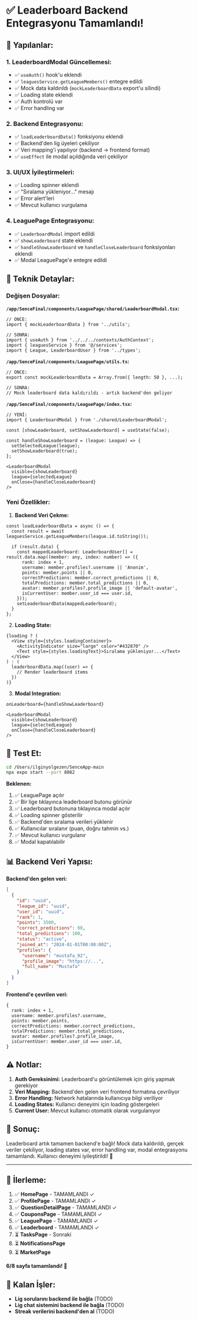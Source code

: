 # ✅ Leaderboard Backend Entegrasyonu Tamamlandı!

## 🎯 Yapılanlar:

### 1. **LeaderboardModal Güncellemesi:**
- ✅ `useAuth()` hook'u eklendi
- ✅ `leaguesService.getLeagueMembers()` entegre edildi
- ✅ Mock data kaldırıldı (`mockLeaderboardData` export'u silindi)
- ✅ Loading state eklendi
- ✅ Auth kontrolü var
- ✅ Error handling var

### 2. **Backend Entegrasyonu:**
- ✅ `loadLeaderboardData()` fonksiyonu eklendi
- ✅ Backend'den lig üyeleri çekiliyor
- ✅ Veri mapping'i yapılıyor (backend → frontend format)
- ✅ `useEffect` ile modal açıldığında veri çekiliyor

### 3. **UI/UX İyileştirmeleri:**
- ✅ Loading spinner eklendi
- ✅ "Sıralama yükleniyor..." mesajı
- ✅ Error alert'leri
- ✅ Mevcut kullanıcı vurgulama

### 4. **LeaguePage Entegrasyonu:**
- ✅ `LeaderboardModal` import edildi
- ✅ `showLeaderboard` state eklendi
- ✅ `handleShowLeaderboard` ve `handleCloseLeaderboard` fonksiyonları eklendi
- ✅ Modal LeaguePage'e entegre edildi

## 🔧 Teknik Detaylar:

### **Değişen Dosyalar:**

**`/app/SenceFinal/components/LeaguePage/shared/LeaderboardModal.tsx`:**
```tsx
// ÖNCE:
import { mockLeaderboardData } from '../utils';

// SONRA:
import { useAuth } from '../../../contexts/AuthContext';
import { leaguesService } from '@/services';
import { League, LeaderboardUser } from '../types';
```

**`/app/SenceFinal/components/LeaguePage/utils.ts`:**
```tsx
// ÖNCE:
export const mockLeaderboardData = Array.from({ length: 50 }, ...);

// SONRA:
// Mock leaderboard data kaldırıldı - artık backend'den geliyor
```

**`/app/SenceFinal/components/LeaguePage/index.tsx`:**
```tsx
// YENİ:
import { LeaderboardModal } from './shared/LeaderboardModal';

const [showLeaderboard, setShowLeaderboard] = useState(false);

const handleShowLeaderboard = (league: League) => {
  setSelectedLeague(league);
  setShowLeaderboard(true);
};

<LeaderboardModal
  visible={showLeaderboard}
  league={selectedLeague}
  onClose={handleCloseLeaderboard}
/>
```

### **Yeni Özellikler:**

1. **Backend Veri Çekme:**
```tsx
const loadLeaderboardData = async () => {
  const result = await leaguesService.getLeagueMembers(league.id.toString());
  
  if (result.data) {
    const mappedLeaderboard: LeaderboardUser[] = result.data.map((member: any, index: number) => ({
      rank: index + 1,
      username: member.profiles?.username || 'Anonim',
      points: member.points || 0,
      correctPredictions: member.correct_predictions || 0,
      totalPredictions: member.total_predictions || 0,
      avatar: member.profiles?.profile_image || 'default-avatar',
      isCurrentUser: member.user_id === user.id,
    }));
    setLeaderboardData(mappedLeaderboard);
  }
};
```

2. **Loading State:**
```tsx
{loading ? (
  <View style={styles.loadingContainer}>
    <ActivityIndicator size="large" color="#432870" />
    <Text style={styles.loadingText}>Sıralama yükleniyor...</Text>
  </View>
) : (
  leaderboardData.map((user) => {
    // Render leaderboard items
  })
)}
```

3. **Modal Integration:**
```tsx
onLeaderboard={handleShowLeaderboard}

<LeaderboardModal
  visible={showLeaderboard}
  league={selectedLeague}
  onClose={handleCloseLeaderboard}
/>
```

## 🚀 Test Et:

```bash
cd /Users/ilginyolgezen/SenceApp-main
npx expo start --port 8082
```

**Beklenen:**
1. ✅ LeaguePage açılır
2. ✅ Bir lige tıklayınca leaderboard butonu görünür
3. ✅ Leaderboard butonuna tıklayınca modal açılır
4. ✅ Loading spinner gösterilir
5. ✅ Backend'den sıralama verileri yüklenir
6. ✅ Kullanıcılar sıralanır (puan, doğru tahmin vs.)
7. ✅ Mevcut kullanıcı vurgulanır
8. ✅ Modal kapatılabilir

## 📊 Backend Veri Yapısı:

**Backend'den gelen veri:**
```json
[
  {
    "id": "uuid",
    "league_id": "uuid",
    "user_id": "uuid",
    "rank": 1,
    "points": 3500,
    "correct_predictions": 90,
    "total_predictions": 100,
    "status": "active",
    "joined_at": "2024-01-01T00:00:00Z",
    "profiles": {
      "username": "mustafa_92",
      "profile_image": "https://...",
      "full_name": "Mustafa"
    }
  }
]
```

**Frontend'e çevrilen veri:**
```tsx
{
  rank: index + 1,
  username: member.profiles?.username,
  points: member.points,
  correctPredictions: member.correct_predictions,
  totalPredictions: member.total_predictions,
  avatar: member.profiles?.profile_image,
  isCurrentUser: member.user_id === user.id,
}
```

## ⚠️ Notlar:

1. **Auth Gereksinimi:** Leaderboard'u görüntülemek için giriş yapmak gerekiyor
2. **Veri Mapping:** Backend'den gelen veri frontend formatına çevriliyor
3. **Error Handling:** Network hatalarında kullanıcıya bilgi veriliyor
4. **Loading States:** Kullanıcı deneyimi için loading göstergeleri
5. **Current User:** Mevcut kullanıcı otomatik olarak vurgulanıyor

## 🎉 Sonuç:

Leaderboard artık tamamen backend'e bağlı! Mock data kaldırıldı, gerçek veriler çekiliyor, loading states var, error handling var, modal entegrasyonu tamamlandı. Kullanıcı deneyimi iyileştirildi! 🚀

---

## 📝 İlerleme:

1. ✅ **HomePage** - TAMAMLANDI ✓
2. ✅ **ProfilePage** - TAMAMLANDI ✓  
3. ✅ **QuestionDetailPage** - TAMAMLANDI ✓
4. ✅ **CouponsPage** - TAMAMLANDI ✓
5. ✅ **LeaguePage** - TAMAMLANDI ✓
6. ✅ **Leaderboard** - TAMAMLANDI ✓
7. ⏳ **TasksPage** - Sonraki
8. ⏳ **NotificationsPage**
9. ⏳ **MarketPage**

**6/8 sayfa tamamlandı! 🎉**

## 🔄 Kalan İşler:

- **Lig sorularını backend ile bağla** (TODO)
- **Lig chat sistemini backend ile bağla** (TODO)
- **Streak verilerini backend'den al** (TODO)
